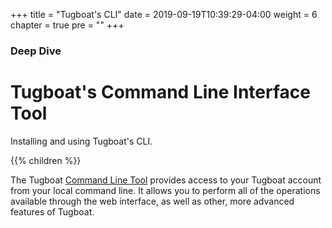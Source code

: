 +++
title = "Tugboat's CLI"
date = 2019-09-19T10:39:29-04:00
weight = 6
chapter = true
pre = "<b></b>"
+++

### Deep Dive

# Tugboat's Command Line Interface Tool

Installing and using Tugboat's CLI.

{{% children %}}

The Tugboat [Command Line Tool](https://dashboard.tugboat.qa/downloads) provides
access to your Tugboat account from your local command line. It allows you to
perform all of the operations available through the web interface, as well as
other, more advanced features of Tugboat.

